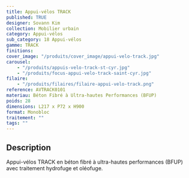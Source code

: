```yaml
---
title: Appui-vélos TRACK
published: TRUE
designer: Sovann Kim
collection: Mobilier urbain
category: Appui-vélos
sub_category: 18 Appui-vélos
gamme: TRACK
finitions:
cover_image: "/produits/cover_image/appui-velo-track.jpg"
carousel:
    - "/produits/appuis-velo-track-st-cyr.jpg"
    - "/produits/focus-appui-velo-track-saint-cyr.jpg"
filaire:
    - "/produits/filaires/filaire-appui-velo-track.png"
reference: AVTRACK0101
materiau: Béton Fibré à Ultra-hautes Performances (BFUP)
poids: 28
dimensions: L217 x P72 x H900
format: Monobloc
traitement: ""
tags: ""
---
```


## Description

Appui-vélos TRACK en béton fibré à ultra-hautes performances (BFUP) avec
traitement hydrofuge et oléofuge.
